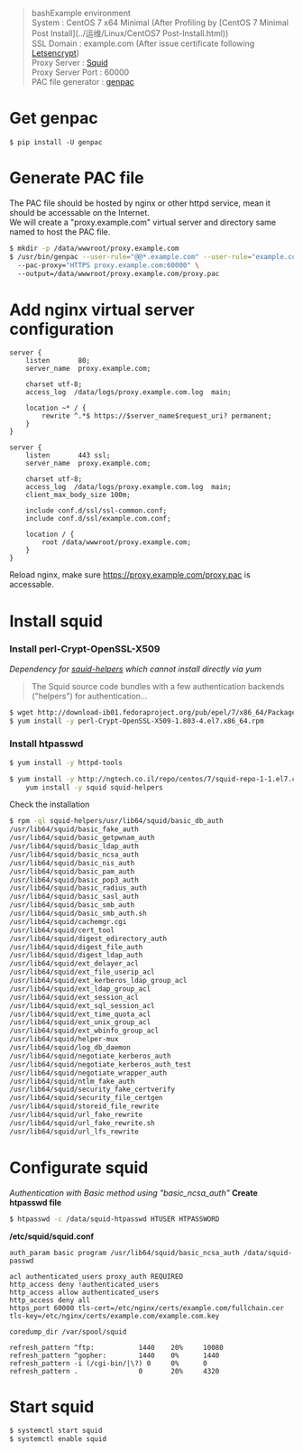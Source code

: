 > bashExample environment  
System : CentOS 7 x64 Minimal (After Profiling by [CentOS 7 Minimal Post Install](../运维/Linux/CentOS7 Post-Install.html))   
SSL Domain : example.com (After issue certificate following [Letsencrypt](../运维/Letsencrypt.html))  
Proxy Server : [Squid](http://www.squid-cache.org/)  
Proxy Server Port : 60000  
PAC file generator : [genpac](https://github.com/JinnLynn/genpac)

# Get genpac
`$ pip install -U genpac`

# Generate PAC file  
The PAC file should be hosted by nginx or other httpd service, mean it should be accessable on the Internet.  
We will create a "proxy.example.com" virtual server and directory same named to host the PAC file.

```bash
$ mkdir -p /data/wwwroot/proxy.example.com
$ /usr/bin/genpac --user-rule="@@*.example.com" --user-rule="example.com" \ 
  --pac-proxy="HTTPS proxy.example.com:60000" \ 
  --output=/data/wwwroot/proxy.example.com/proxy.pac
```

# Add nginx virtual server configuration
```text
server {
    listen       80;
    server_name  proxy.example.com;

    charset utf-8;
    access_log  /data/logs/proxy.example.com.log  main;

    location ~* / {
        rewrite ^.*$ https://$server_name$request_uri? permanent;
    }
}

server {
    listen       443 ssl;
    server_name  proxy.example.com;

    charset utf-8;
    access_log  /data/logs/proxy.example.com.log  main;
    client_max_body_size 100m;

    include conf.d/ssl/ssl-common.conf;
    include conf.d/ssl/example.com.conf;

    location / {
        root /data/wwwroot/proxy.example.com;
    }
}
```
Reload nginx, make sure https://proxy.example.com/proxy.pac is accessable.

# Install squid 
### Install perl-Crypt-OpenSSL-X509  
*Dependency for [squid-helpers](https://wiki.squid-cache.org/Features/Authentication) which cannot install directly via yum*  
> The Squid source code bundles with a few authentication backends ("helpers") for authentication...  
```bash
$ wget http://download-ib01.fedoraproject.org/pub/epel/7/x86_64/Packages/p/perl-Crypt-OpenSSL-X509-1.803-4.el7.x86_64.rpm
$ yum install -y perl-Crypt-OpenSSL-X509-1.803-4.el7.x86_64.rpm
```

### Install htpasswd
```bash
$ yum install -y httpd-tools
```

```bash
$ yum install -y http://ngtech.co.il/repo/centos/7/squid-repo-1-1.el7.centos.noarch.rpm && \
    yum install -y squid squid-helpers
```  
Check the installation
```bash
$ rpm -ql squid-helpers/usr/lib64/squid/basic_db_auth
/usr/lib64/squid/basic_fake_auth
/usr/lib64/squid/basic_getpwnam_auth
/usr/lib64/squid/basic_ldap_auth
/usr/lib64/squid/basic_ncsa_auth
/usr/lib64/squid/basic_nis_auth
/usr/lib64/squid/basic_pam_auth
/usr/lib64/squid/basic_pop3_auth
/usr/lib64/squid/basic_radius_auth
/usr/lib64/squid/basic_sasl_auth
/usr/lib64/squid/basic_smb_auth
/usr/lib64/squid/basic_smb_auth.sh
/usr/lib64/squid/cachemgr.cgi
/usr/lib64/squid/cert_tool
/usr/lib64/squid/digest_edirectory_auth
/usr/lib64/squid/digest_file_auth
/usr/lib64/squid/digest_ldap_auth
/usr/lib64/squid/ext_delayer_acl
/usr/lib64/squid/ext_file_userip_acl
/usr/lib64/squid/ext_kerberos_ldap_group_acl
/usr/lib64/squid/ext_ldap_group_acl
/usr/lib64/squid/ext_session_acl
/usr/lib64/squid/ext_sql_session_acl
/usr/lib64/squid/ext_time_quota_acl
/usr/lib64/squid/ext_unix_group_acl
/usr/lib64/squid/ext_wbinfo_group_acl
/usr/lib64/squid/helper-mux
/usr/lib64/squid/log_db_daemon
/usr/lib64/squid/negotiate_kerberos_auth
/usr/lib64/squid/negotiate_kerberos_auth_test
/usr/lib64/squid/negotiate_wrapper_auth
/usr/lib64/squid/ntlm_fake_auth
/usr/lib64/squid/security_fake_certverify
/usr/lib64/squid/security_file_certgen
/usr/lib64/squid/storeid_file_rewrite
/usr/lib64/squid/url_fake_rewrite
/usr/lib64/squid/url_fake_rewrite.sh
/usr/lib64/squid/url_lfs_rewrite
```

# Configurate squid  
*Authentication with Basic method using "basic_ncsa_auth"*
**Create htpasswd file**
```bash
$ htpasswd -c /data/squid-htpasswd HTUSER HTPASSWORD 
```  
**/etc/squid/squid.conf**
```text
auth_param basic program /usr/lib64/squid/basic_ncsa_auth /data/squid-passwd

acl authenticated_users proxy_auth REQUIRED
http_access deny !authenticated_users
http_access allow authenticated_users
http_access deny all
https_port 60000 tls-cert=/etc/nginx/certs/example.com/fullchain.cer tls-key=/etc/nginx/certs/example.com/example.com.key

coredump_dir /var/spool/squid

refresh_pattern ^ftp:           1440    20%     10080
refresh_pattern ^gopher:        1440    0%      1440
refresh_pattern -i (/cgi-bin/|\?) 0     0%      0
refresh_pattern .               0       20%     4320  
```

# Start squid  
```bash
$ systemctl start squid
$ systemctl enable squid
```